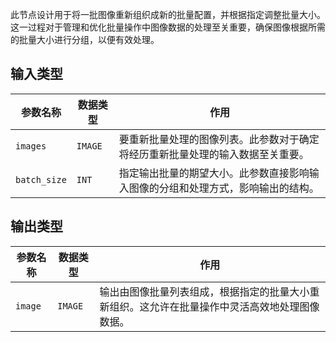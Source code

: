 
此节点设计用于将一批图像重新组织成新的批量配置，并根据指定调整批量大小。这一过程对于管理和优化批量操作中图像数据的处理至关重要，确保图像根据所需的批量大小进行分组，以便有效处理。

## 输入类型

| 参数名称 | 数据类型 | 作用 |
| --- | --- | --- |
| `images` | `IMAGE` | 要重新批量处理的图像列表。此参数对于确定将经历重新批量处理的输入数据至关重要。 |
| `batch_size` | `INT` | 指定输出批量的期望大小。此参数直接影响输入图像的分组和处理方式，影响输出的结构。 |

## 输出类型

| 参数名称 | 数据类型 | 作用 |
| --- | --- | --- |
| `image` | `IMAGE` | 输出由图像批量列表组成，根据指定的批量大小重新组织。这允许在批量操作中灵活高效地处理图像数据。 |
